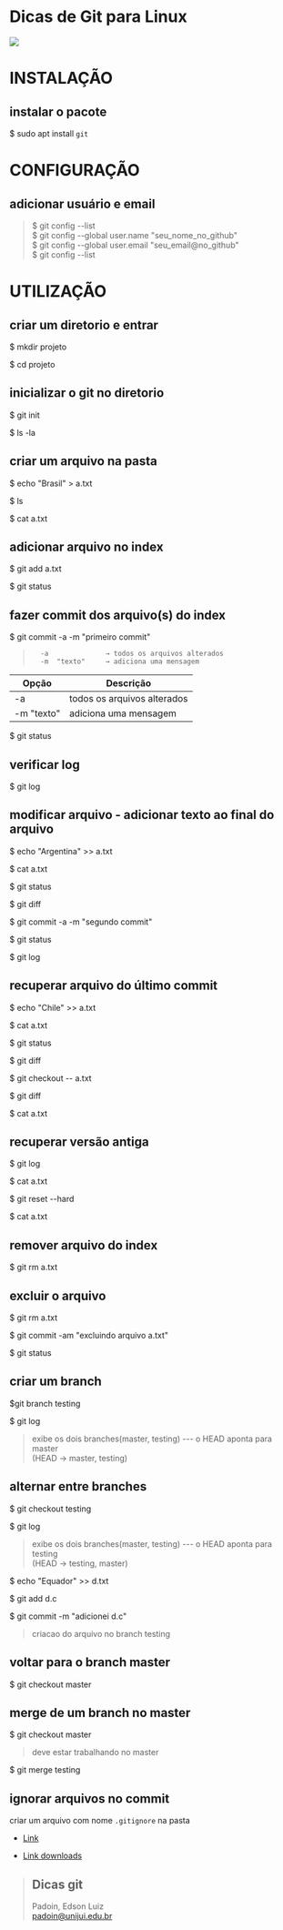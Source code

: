 # Dicas de Git para Linux




<img src="https://git-scm.com/images/logo@2x.png">


# INSTALAÇÃO  
## instalar o pacote

$ sudo apt install `git`




# CONFIGURAÇÃO  
## adicionar usuário e email 

> $ git config --list  
> $ git config --global user.name "seu_nome_no_github"  
> $ git config --global user.email "seu_email@no_github"  
> $ git config --list



# UTILIZAÇÃO  


## criar um diretorio e entrar
 
$ mkdir projeto

$ cd projeto



## inicializar o git no diretorio

$ git init

$ ls -la



## criar um arquivo na pasta


$ echo "Brasil" > a.txt 

$ ls

$ cat a.txt


## adicionar arquivo no index

$ git add a.txt

$ git status


## fazer commit dos arquivo(s) do index


$ git commit -a -m "primeiro commit"

>		-a  			→ todos os arquivos alterados 
>		-m 	"texto"  	→ adiciona uma mensagem


| Opção      | Descrição |
| ----------- | ----------- |
|  -a    | todos os arquivos alterados       |
|  -m 	"texto"    | adiciona uma mensagem       |
 



$ git status


## verificar log

$ git log




## modificar arquivo - adicionar texto ao final do arquivo

$ echo "Argentina" >> a.txt 

$ cat a.txt

$ git status

$ git diff

$ git commit -a -m "segundo commit"

$ git status

$ git log



## recuperar arquivo do último commit

$ echo "Chile" >> a.txt 

$ cat a.txt

$ git status

$ git diff

$ git checkout -- a.txt

$ git diff

$ cat a.txt



## recuperar versão antiga 
 

$ git log

$ cat a.txt

$ git reset --hard <numero>

$ cat a.txt





## remover arquivo do index

$ git rm a.txt






## excluir o arquivo


$  git rm a.txt 

$  git commit -am "excluindo arquivo a.txt"

$  git status 





## criar um branch


$git branch testing

$ git log
> exibe os dois branches(master, testing) --- o HEAD aponta para master  
> (HEAD -> master, testing)  




## alternar entre branches

$ git checkout testing

$ git log
> exibe os dois branches(master, testing) --- o HEAD aponta para testing  
> (HEAD -> testing, master) 



$ echo "Equador" >> d.txt   

$ git add d.c  

$ git commit -m "adicionei d.c"  

> criacao do arquivo no branch testing




## voltar para o branch master

$ git checkout master  




## merge de um branch no master

$ git checkout master  
> deve estar trabalhando no master

$ git merge testing





## ignorar arquivos no commit

criar um arquivo com nome `.gitignore` na pasta





* [Link](http://git-scm.com/)

* [Link downloads](https://git-scm.com/downloads)



> ## Dicas git  
> Padoin, Edson Luiz  
> padoin@unijui.edu.br
